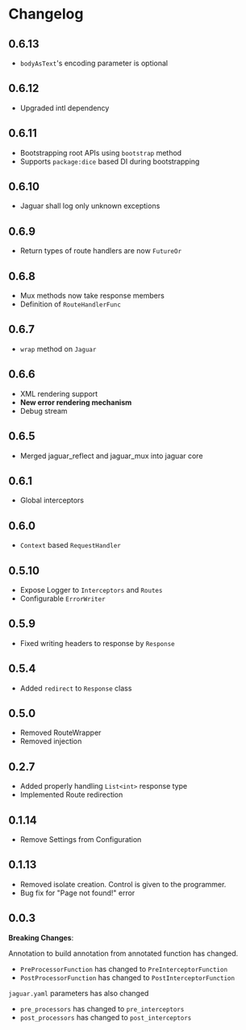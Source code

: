 # Changelog

## 0.6.13

- `bodyAsText`'s encoding parameter is optional

## 0.6.12

- Upgraded intl dependency

## 0.6.11

- Bootstrapping root APIs using `bootstrap` method
- Supports `package:dice` based DI during bootstrapping

## 0.6.10

- Jaguar shall log only unknown exceptions

## 0.6.9

- Return types of route handlers are now `FutureOr` 

## 0.6.8

- Mux methods now take response members
- Definition of `RouteHandlerFunc`

## 0.6.7

- `wrap` method on `Jaguar`

## 0.6.6

- XML rendering support
- **New error rendering mechanism**
- Debug stream

## 0.6.5

- Merged jaguar_reflect and jaguar_mux into jaguar core

## 0.6.1

- Global interceptors

## 0.6.0

- `Context` based `RequestHandler`

## 0.5.10

- Expose Logger to `Interceptors` and `Routes`
- Configurable `ErrorWriter`

## 0.5.9

- Fixed writing headers to response by `Response`

## 0.5.4

- Added `redirect` to `Response` class

## 0.5.0

- Removed RouteWrapper
- Removed injection

## 0.2.7
- Added properly handling `List<int>` response type
- Implemented Route redirection

## 0.1.14
- Remove Settings from Configuration

## 0.1.13

- Removed isolate creation. Control is given to the programmer.
- Bug fix for "Page not found!" error

## 0.0.3

**Breaking Changes**:

Annotation to build annotation from annotated function has changed.<br>
- `PreProcessorFunction` has changed to `PreInterceptorFunction`
- `PostProcessorFunction` has changed to `PostInterceptorFunction`

`jaguar.yaml` parameters has also changed
- `pre_processors` has changed to `pre_interceptors`
- `post_processors` has changed to `post_interceptors`